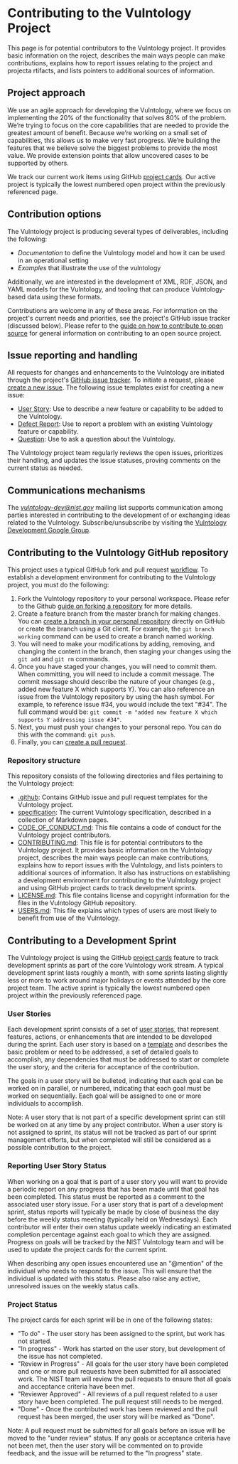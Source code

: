 # Contributing to the Vulntology Project

This page is for potential contributors to the Vulntology project. It provides basic information on the roject, describes the main ways people can make contributions, explains how to report issues relating to the project and projecta rtifacts, and lists pointers to additional sources of information.

## Project approach

We use an agile approach for developing the Vulntology, where we focus on implementing the 20% of the functionality that solves 80% of the problem. We’re trying to focus on the core capabilities that are needed to provide the greatest amount of benefit. Because we’re working on a small set of capabilities, this allows us to make very fast progress. We’re building the features that we believe solve the biggest problems to provide the most value. We provide extension points that allow uncovered cases to be supported by others.

We track our current work items using GitHub [project cards](https://github.com/usnistgov/vulntology/projects). Our active project is typically the lowest numbered open project within the previously referenced page.

## Contribution options

The Vulntology project is producing several types of deliverables, including the following:
- *Documentation* to define the Vulntology model and how it can be used in an operational setting
- *Examples* that illustrate the use of the vulntology

Additionally, we are interested in the development of XML, RDF, JSON, and YAML models for the Vulntology, and tooling that can produce Vulntology-based data using these formats.

Contributions are welcome in any of these areas. For information on the project's current needs and priorities, see the project's GitHub issue tracker (discussed below). Please refer to the [guide on how to contribute to open source](https://opensource.guide/how-to-contribute/) for general information on contributing to an open source project.

## Issue reporting and handling

All requests for changes and enhancements to the Vulntology are initiated through the project's [GitHub issue tracker](https://github.com/usnistgov/vulntology/issues). To initiate a request, please [create a new issue](https://help.github.com/articles/creating-an-issue/). The following issue templates exist for creating a new issue:
* [User Story](https://github.com/usnistgov/vulntology/issues/new?template=feature_request.md&labels=enhancement%2C+User+Story): Use to describe a new feature or capability to be added to the Vulntology.
* [Defect Report](https://github.com/usnistgov/vulntology/issues/new?template=bug_report.md&labels=bug): Use to report a problem with an existing Vulntology feature or capability.
* [Question](https://github.com/usnistgov/vulntology/issues/new?labels=question&template=question.md): Use to ask a question about the Vulntology.

The Vulntology project team regularly reviews the open issues, prioritizes their handling, and updates the issue statuses, proving comments on the current status as needed.

## Communications mechanisms

The *vulntology-dev@nist.gov* mailing list supports communication among parties interested in contributing to the development of or exchanging ideas related to  the Vulntology. Subscribe/unsubscribe by visiting the [Vulntology Development Google Group](https://groups.google.com/a/list.nist.gov/forum/#!forum/vulntology-dev).

## Contributing to the Vulntology GitHub repository

This project uses a typical GitHub fork and pull request [workflow](https://guides.github.com/introduction/flow/). To establish a development environment for contributing to the Vulntology project, you must do the following:

1. Fork the Vulntology repository to your personal workspace. Please refer to the Github [guide on forking a repository](https://help.github.com/articles/fork-a-repo/) for more details.
1. Create a feature branch from the master branch for making changes. You can [create a branch in your personal repository](https://help.github.com/articles/creating-and-deleting-branches-within-your-repository/) directly on GitHub or create the branch using a Git client. For example, the ```git branch working``` command can be used to create a branch named *working*.
1. You will need to make your modifications by adding, removing, and changing the content in the branch, then staging your changes using the ```git add``` and ```git rm``` commands.
1. Once you have staged your changes, you will need to commit them. When committing, you will need to include a commit message. The commit message should describe the nature of your changes (e.g., added new feature X which supports Y). You can also reference an issue from the Vulntology repository by using the hash symbol. For example, to reference issue #34, you would include the text "#34". The full command would be: ```git commit -m "added new feature X which supports Y addressing issue #34"```.
1. Next, you must push your changes to your personal repo. You can do this with the command: ```git push```.
1. Finally, you can [create a pull request](https://help.github.com/articles/creating-a-pull-request-from-a-fork/).

### Repository structure

This repository consists of the following directories and files pertaining to the Vulntology project:

- [.github](.github): Contains GitHub issue and pull request templates for the Vulntology project.
- [specification](specification): The current Vulntology specification, described in a collection of Markdown pages.
- [CODE_OF_CONDUCT.md](CODE_OF_CONDUCT.md): This file contains a code of conduct for the Vulntology project contributors.
- [CONTRIBUTING.md](CONTRIBUTING.md): This file is for potential contributors to the Vulntology project. It provides basic information on the Vulntology project, describes the main ways people can make contributions, explains how to report issues with the Vulntology, and lists pointers to additional sources of information. It also has instructions on establishing a development environment for contributing to the Vulntology project and using GitHub project cards to track development sprints.
- [LICENSE.md](LICENSE.md): This file contains license and copyright information for the files in the Vulntology GitHub repository.
- [USERS.md](USERS.md): This file explains which types of users are most likely to benefit from use of the Vulntology.


## Contributing to a Development Sprint

The Vulntology project is using the GitHub [project cards](https://github.com/usnistgov/vulntology/projects) feature to track development sprints as part of the core Vulntology work stream. A typical development sprint lasts roughly a month, with some sprints lasting slightly less or more to work around major holidays or events attended by the core project team. The active sprint is typically the lowest numbered open project within the previously referenced page.

### User Stories

Each development sprint consists of a set of [user stories](https://github.com/usnistgov/vulntology/issues?q=is%3Aopen+is%3Aissue+label%3A%22User+Story%22), that represent features, actions, or enhancements that are intended to be developed during the sprint. Each user story is based on a [template](https://github.com/usnistgov/vulntology/issues/new?template=feature_request.md&labels=enhancement%2C+User+Story) and describes the basic problem or need to be addressed, a set of detailed goals to accomplish, any dependencies that must be addressed to start or complete the user story, and the criteria for acceptance of the contribution.

The goals in a user story will be bulleted, indicating that each goal can be worked on in parallel, or numbered, indicating that each goal must be worked on sequentially. Each goal will be assigned to one or more individuals to accomplish.

Note: A user story that is not part of a specific development sprint can still be worked on at any time by any project contributor. When a user story is not assigned to sprint, its status will not be tracked as part of our sprint management efforts, but when completed will still be considered as a possible contribution to the project.

### Reporting User Story Status

When working on a goal that is part of a user story you will want to provide a periodic report on any progress that has been made until that goal has been completed. This status must be reported as a comment to the associated user story issue. For a user story that is part of a development sprint, status reports will typically be made by close of business the day before the weekly status meeting (typically held on Wednesdays). Each contributor will enter their own status update weekly indicating an estimated completion percentage against each goal to which they are assigned. Progress on goals will be tracked by the NIST Vulntology team and will be used to update the project cards for the current sprint.

When describing any open issues encountered use an "\@mention" of the individual who needs to respond to the issue. This will ensure that the individual is updated with this status. Please also raise any active, unresolved issues on the weekly status calls.

### Project Status

The project cards for each sprint will be in one of the following states:

- "To do" - The user story has been assigned to the sprint, but work has not started.
- "In progress" - Work has started on the user story, but development of the issue has not completed.
- "Review in Progress" - All goals for the user story have been completed and one or more pull requests have been submitted for all associated work. The NIST team will review the pull requests to ensure that all goals and acceptance criteria have been met.
- "Reviewer Approved" - All reviews of a pull request related to a user story have been completed. The pull request still needs to be merged.
- "Done" - Once the contributed work has been reviewed and the pull request has been merged, the user story will be marked as "Done".

Note: A pull request must be submitted for all goals before an issue will be moved to the "under review" status. If any goals or acceptance criteria have not been met, then the user story will be commented on to provide feedback, and the issue will be returned to the "In progress" state.
